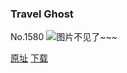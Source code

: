 ### Travel Ghost
No.1580
![图片不见了~~~](https://imgs.xkcd.com/comics/travel_ghosts.png)

[原址](https://xkcd.com//1580) [下载](https://imgs.xkcd.com/comics/travel_ghosts.png)

